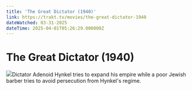 ```yaml
---
title: 'The Great Dictator (1940)' 
link: https://trakt.tv/movies/the-great-dictator-1940
dateWatched: 03-31-2025
dateTime: 2025-04-01T05:26:29.000000Z
---
```

# The Great Dictator (1940)

![](https://walter-r2.trakt.tv/images/movies/000/000/757/fanarts/thumb/25f1b694ef.jpg)Dictator Adenoid Hynkel tries to expand his empire while a poor Jewish barber tries to avoid persecution from Hynkel's regime.